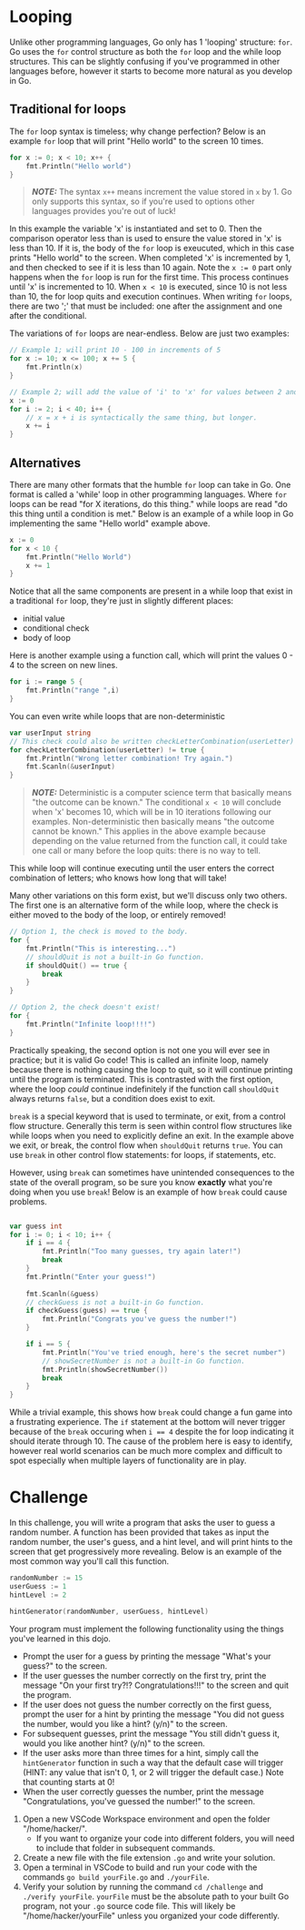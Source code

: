 # Looping
Unlike other programming languages, Go only has 1 'looping' structure: `for`. Go uses the `for` control structure as both the `for` loop and the while loop structures. This can be slightly confusing if you've programmed in other languages before, however it starts to become more natural as you develop in Go.

## Traditional for loops
The `for` loop syntax is timeless; why change perfection? Below is an example `for` loop that will print "Hello world" to the screen 10 times.
```go
for x := 0; x < 10; x++ {
    fmt.Println("Hello world")
}
```
> **_NOTE:_** The syntax `x++` means increment the value stored in `x` by 1. Go only supports this syntax, so if you're used to options other languages provides you're out of luck!

In this example the variable 'x' is instantiated and set to 0. Then the comparison operator less than is used to ensure the value stored in 'x' is less than 10. If it is, the body of the `for` loop is exeucuted, which in this case prints "Hello world" to the screen. When completed 'x' is incremented by 1, and then checked to see if it is less than 10 again. Note the `x := 0` part only happens when the `for` loop is run for the first time. This process continues until 'x' is incremented to 10. When `x < 10` is executed, since 10 is not less than 10, the for loop quits and execution continues. When writing `for` loops, there are two ';' that must be included: one after the assignment and one after the conditional.

The variations of `for` loops are near-endless. Below are just two examples:
```go
// Example 1; will print 10 - 100 in increments of 5
for x := 10; x <= 100; x += 5 {
    fmt.Println(x) 
}

// Example 2; will add the value of 'i' to 'x' for values between 2 and 39.
x := 0
for i := 2; i < 40; i++ {
    // x = x + i is syntactically the same thing, but longer.
    x += i
}
```
## Alternatives
There are many other formats that the humble `for` loop can take in Go. One format is called a 'while' loop in other programming languages. Where `for` loops can be read "for X iterations, do this thing." while loops are read "do this thing until a condition is met." Below is an example of a while loop in Go implementing the same "Hello world" example above.
```go
x := 0
for x < 10 {
    fmt.Println("Hello World")
    x += 1
}
```
Notice that all the same components are present in a while loop that exist in a traditional `for` loop, they're just in slightly different places:
- initial value
- conditional check
- body of loop

Here is another example using a function call, which will print the values 0 - 4 to the screen on new lines.
```go
for i := range 5 {
    fmt.Println("range ",i)
}
```

You can even write while loops that are non-deterministic
```go
var userInput string
// This check could also be written checkLetterCombination(userLetter) == false; it is the same outcome
for checkLetterCombination(userLetter) != true {
    fmt.Println("Wrong letter combination! Try again.")
    fmt.Scanln(&userInput)
}
```
> **_NOTE:_** Deterministic is a computer science term that basically means "the outcome can be known." The conditional `x < 10` will conclude when 'x' becomes 10, which will be in 10 iterations following our examples. Non-deterministic then basically means "the outcome cannot be known." This applies in the above example because depending on the value returned from the function call, it could take one call or many before the loop quits: there is no way to tell.

This while loop will continue executing until the user enters the correct combination of letters; who knows how long that will take!

Many other variations on this form exist, but we'll discuss only two others. The first one is an alternative form of the while loop, where the check is either moved to the body of the loop, or entirely removed!
```go
// Option 1, the check is moved to the body.
for {
    fmt.Println("This is interesting...")
    // shouldQuit is not a built-in Go function.
    if shouldQuit() == true {
        break
    }
}

// Option 2, the check doesn't exist!
for {
    fmt.Println("Infinite loop!!!!")
}
```
Practically speaking, the second option is not one you will ever see in practice; but it is valid Go code! This is called an infinite loop, namely because there is nothing causing the loop to quit, so it will continue printing until the program is terminated. This is contrasted with the first option, where the loop *could* continue indefinitely if the function call `shouldQuit` always returns `false`, but a condition does exist to exit.

`break` is a special keyword that is used to terminate, or exit, from a control flow structure. Generally this term is seen within control flow structures like while loops when you need to explicitly define an exit. In the example above we exit, or break, the control flow when `shouldQuit` returns `true`. You can use `break` in other control flow statements: for loops, if statements, etc.

However, using `break` can sometimes have unintended consequences to the state of the overall program, so be sure you know **exactly** what you're doing when you use `break`! Below is an example of how `break` could cause problems.
```go

var guess int
for i := 0; i < 10; i++ {
    if i == 4 {
        fmt.Println("Too many guesses, try again later!")
        break
    }
    fmt.Println("Enter your guess!")
    
    fmt.Scanln(&guess)
    // checkGuess is not a built-in Go function.
    if checkGuess(guess) == true {
        fmt.Println("Congrats you've guess the number!")
    }

    if i == 5 {
        fmt.Println("You've tried enough, here's the secret number")
        // showSecretNumber is not a built-in Go function.
        fmt.Println(showSecretNumber())
        break
    }
}
```
While a trivial example, this shows how `break` could change a fun game into a frustrating experience. The `if` statement at the bottom will never trigger because of the `break` occuring when `i == 4` despite the for loop indicating it should iterate through 10. The cause of the problem here is easy to identify, however real world scenarios can be much more complex and difficult to spot especially when multiple layers of functionality are in play.

# Challenge
In this challenge, you will write a program that asks the user to guess a random number. A function has been provided that takes as input the random number, the user's guess, and a hint level, and will print hints to the screen that get progressively more revealing. Below is an example of the most common way you'll call this function.
```go
randomNumber := 15
userGuess := 1
hintLevel := 2

hintGenerator(randomNumber, userGuess, hintLevel)
```
Your program must implement the following functionality using the things you've learned in this dojo.
- Prompt the user for a guess by printing the message "What's your guess?" to the screen.
- If the user guesses the number correctly on the first try, print the message "On your first try?!? Congratulations!!!" to the screen and quit the program.
- If the user does not guess the number correctly on the first guess, prompt the user for a hint by printing the message "You did not guess the number, would you like a hint? (y/n)" to the screen.
- For subsequent guesses, print the message "You still didn't guess it, would you like another hint? (y/n)" to the screen.
- If the user asks more than three times for a hint, simply call the `hintGenerator` function in such a way that the default case will trigger (HINT: any value that isn't 0, 1, or 2 will trigger the default case.) Note that counting starts at 0!
- When the user correctly guesses the number, print the message "Congratulations, you've guessed the number!" to the screen.

1. Open a new VSCode Workspace environment and open the folder "/home/hacker/".
    - If you want to organize your code into different folders, you will need to include that folder in subsequent commands.
2. Create a new file with the file extension `.go` and write your solution.
3. Open a terminal in VSCode to build and run your code with the commands `go build yourFile.go` and `./yourFile`.
4. Verify your solution by running the command `cd /challenge` and `./verify yourFile`.
    `yourFile` must be the absolute path to your built Go program, not your `.go` source code file. This will likely be "/home/hacker/yourFile" unless you organized your code differently.